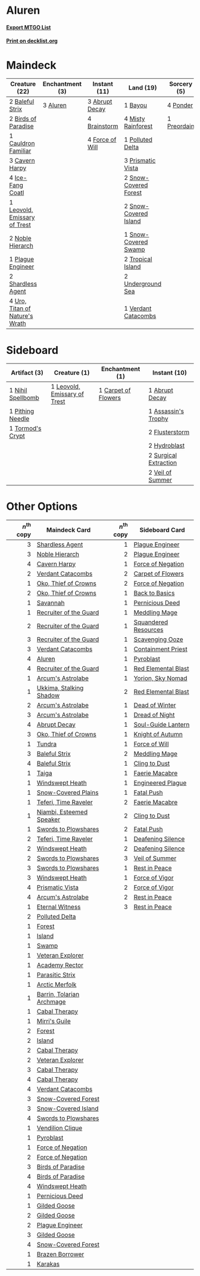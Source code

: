 # Aluren

#### [Export MTGO List](../collection/Aluren/Aluren.txt)
#### [Print on decklist.org](http://decklist.org/?deckmain=3%09Abrupt%20Decay%0A3%09Aluren%0A2%09Baleful%20Strix%0A1%09Bayou%0A2%09Birds%20of%20Paradise%0A4%09Brainstorm%0A1%09Cauldron%20Familiar%0A3%09Cavern%20Harpy%0A4%09Force%20of%20Will%0A4%09Ice-Fang%20Coatl%0A1%09Leovold,%20Emissary%20of%20Trest%0A4%09Misty%20Rainforest%0A2%09Noble%20Hierarch%0A1%09Plague%20Engineer%0A1%09Polluted%20Delta%0A4%09Ponder%0A1%09Preordain%0A3%09Prismatic%20Vista%0A2%09Shardless%20Agent%0A2%09Snow-Covered%20Forest%0A2%09Snow-Covered%20Island%0A1%09Snow-Covered%20Swamp%0A2%09Tropical%20Island%0A2%09Underground%20Sea%0A4%09Uro,%20Titan%20of%20Nature's%20Wrath%0A1%09Verdant%20Catacombs&deckside=1%09Abrupt%20Decay%0A1%09Assassin's%20Trophy%0A1%09Carpet%20of%20Flowers%0A2%09Flusterstorm%0A2%09Hydroblast%0A1%09Leovold,%20Emissary%20of%20Trest%0A1%09Nihil%20Spellbomb%0A1%09Pithing%20Needle%0A2%09Surgical%20Extraction%0A1%09Tormod's%20Crypt%0A2%09Veil%20of%20Summer)
# Maindeck

|                                              Creature (22)                                              |                                 Enchantment (3)                                 |                                      Instant (11)                                       |                                           Land (19)                                            |                                     Sorcery (5)                                      |
|---------------------------------------------------------------------------------------------------------|---------------------------------------------------------------------------------|-----------------------------------------------------------------------------------------|------------------------------------------------------------------------------------------------|--------------------------------------------------------------------------------------|
|2 [Baleful Strix](http://gatherer.wizards.com/Pages/Card/Details.aspx?multiverseid=376260)               |3 [Aluren](http://gatherer.wizards.com/Pages/Card/Details.aspx?multiverseid=4747)|3 [Abrupt Decay](http://gatherer.wizards.com/Pages/Card/Details.aspx?multiverseid=456061)|1 [Bayou](http://gatherer.wizards.com/Pages/Card/Details.aspx?multiverseid=879)                 |4 [Ponder](http://gatherer.wizards.com/Pages/Card/Details.aspx?multiverseid=451051)   |
|2 [Birds of Paradise](http://gatherer.wizards.com/Pages/Card/Details.aspx?multiverseid=129906)           |                                                                                 |4 [Brainstorm](http://gatherer.wizards.com/Pages/Card/Details.aspx?multiverseid=3897)    |4 [Misty Rainforest](http://gatherer.wizards.com/Pages/Card/Details.aspx?multiverseid=405102)   |1 [Preordain](http://gatherer.wizards.com/Pages/Card/Details.aspx?multiverseid=405347)|
|1 [Cauldron Familiar](http://gatherer.wizards.com/Pages/Card/Details.aspx?multiverseid=473043)           |                                                                                 |4 [Force of Will](http://gatherer.wizards.com/Pages/Card/Details.aspx?multiverseid=3107) |1 [Polluted Delta](http://gatherer.wizards.com/Pages/Card/Details.aspx?multiverseid=405104)     |                                                                                      |
|3 [Cavern Harpy](http://gatherer.wizards.com/Pages/Card/Details.aspx?multiverseid=25926)                 |                                                                                 |                                                                                         |3 [Prismatic Vista](http://gatherer.wizards.com/Pages/Card/Details.aspx?multiverseid=464193)    |                                                                                      |
|4 [Ice-Fang Coatl](http://gatherer.wizards.com/Pages/Card/Details.aspx?multiverseid=464152)              |                                                                                 |                                                                                         |2 [Snow-Covered Forest](http://gatherer.wizards.com/Pages/Card/Details.aspx?multiverseid=121192)|                                                                                      |
|1 [Leovold, Emissary of Trest](http://gatherer.wizards.com/Pages/Card/Details.aspx?multiverseid=416834)  |                                                                                 |                                                                                         |2 [Snow-Covered Island](http://gatherer.wizards.com/Pages/Card/Details.aspx?multiverseid=121130)|                                                                                      |
|2 [Noble Hierarch](http://gatherer.wizards.com/Pages/Card/Details.aspx?multiverseid=179434)              |                                                                                 |                                                                                         |1 [Snow-Covered Swamp](http://gatherer.wizards.com/Pages/Card/Details.aspx?multiverseid=121256) |                                                                                      |
|1 [Plague Engineer](http://gatherer.wizards.com/Pages/Card/Details.aspx?multiverseid=464049)             |                                                                                 |                                                                                         |2 [Tropical Island](http://gatherer.wizards.com/Pages/Card/Details.aspx?multiverseid=884)       |                                                                                      |
|2 [Shardless Agent](http://gatherer.wizards.com/Pages/Card/Details.aspx?multiverseid=413748)             |                                                                                 |                                                                                         |2 [Underground Sea](http://gatherer.wizards.com/Pages/Card/Details.aspx?multiverseid=886)       |                                                                                      |
|4 [Uro, Titan of Nature's Wrath](http://gatherer.wizards.com/Pages/Card/Details.aspx?multiverseid=476480)|                                                                                 |                                                                                         |1 [Verdant Catacombs](http://gatherer.wizards.com/Pages/Card/Details.aspx?multiverseid=405113)  |                                                                                      |


# Sideboard

|                                        Artifact (3)                                        |                                             Creature (1)                                              |                                      Enchantment (1)                                       |                                          Instant (10)                                          |
|--------------------------------------------------------------------------------------------|-------------------------------------------------------------------------------------------------------|--------------------------------------------------------------------------------------------|------------------------------------------------------------------------------------------------|
|1 [Nihil Spellbomb](http://gatherer.wizards.com/Pages/Card/Details.aspx?multiverseid=442215)|1 [Leovold, Emissary of Trest](http://gatherer.wizards.com/Pages/Card/Details.aspx?multiverseid=416834)|1 [Carpet of Flowers](http://gatherer.wizards.com/Pages/Card/Details.aspx?multiverseid=5858)|1 [Abrupt Decay](http://gatherer.wizards.com/Pages/Card/Details.aspx?multiverseid=456061)       |
|1 [Pithing Needle](http://gatherer.wizards.com/Pages/Card/Details.aspx?multiverseid=129526) |                                                                                                       |                                                                                            |1 [Assassin's Trophy](http://gatherer.wizards.com/Pages/Card/Details.aspx?multiverseid=452902)  |
|1 [Tormod's Crypt](http://gatherer.wizards.com/Pages/Card/Details.aspx?multiverseid=389723) |                                                                                                       |                                                                                            |2 [Flusterstorm](http://gatherer.wizards.com/Pages/Card/Details.aspx?multiverseid=228255)       |
|                                                                                            |                                                                                                       |                                                                                            |2 [Hydroblast](http://gatherer.wizards.com/Pages/Card/Details.aspx?multiverseid=3915)           |
|                                                                                            |                                                                                                       |                                                                                            |2 [Surgical Extraction](http://gatherer.wizards.com/Pages/Card/Details.aspx?multiverseid=397706)|
|                                                                                            |                                                                                                       |                                                                                            |2 [Veil of Summer](http://gatherer.wizards.com/Pages/Card/Details.aspx?multiverseid=466952)     |


# Other Options

|*n*<sup>th</sup> copy|                                           Maindeck Card                                            |*n*<sup>th</sup> copy|                                       Sideboard Card                                        |
|--------------------:|----------------------------------------------------------------------------------------------------|--------------------:|---------------------------------------------------------------------------------------------|
|                    3|[Shardless Agent](http://gatherer.wizards.com/Pages/Card/Details.aspx?multiverseid=413748)          |                    1|[Plague Engineer](http://gatherer.wizards.com/Pages/Card/Details.aspx?multiverseid=464049)   |
|                    3|[Noble Hierarch](http://gatherer.wizards.com/Pages/Card/Details.aspx?multiverseid=179434)           |                    2|[Plague Engineer](http://gatherer.wizards.com/Pages/Card/Details.aspx?multiverseid=464049)   |
|                    4|[Cavern Harpy](http://gatherer.wizards.com/Pages/Card/Details.aspx?multiverseid=25926)              |                    1|[Force of Negation](http://gatherer.wizards.com/Pages/Card/Details.aspx?multiverseid=464001) |
|                    2|[Verdant Catacombs](http://gatherer.wizards.com/Pages/Card/Details.aspx?multiverseid=405113)        |                    2|[Carpet of Flowers](http://gatherer.wizards.com/Pages/Card/Details.aspx?multiverseid=5858)   |
|                    1|[Oko, Thief of Crowns](http://gatherer.wizards.com/Pages/Card/Details.aspx?multiverseid=473159)     |                    2|[Force of Negation](http://gatherer.wizards.com/Pages/Card/Details.aspx?multiverseid=464001) |
|                    2|[Oko, Thief of Crowns](http://gatherer.wizards.com/Pages/Card/Details.aspx?multiverseid=473159)     |                    1|[Back to Basics](http://gatherer.wizards.com/Pages/Card/Details.aspx?multiverseid=456642)    |
|                    1|[Savannah](http://gatherer.wizards.com/Pages/Card/Details.aspx?multiverseid=881)                    |                    1|[Pernicious Deed](http://gatherer.wizards.com/Pages/Card/Details.aspx?multiverseid=442201)   |
|                    1|[Recruiter of the Guard](http://gatherer.wizards.com/Pages/Card/Details.aspx?multiverseid=416779)   |                    1|[Meddling Mage](http://gatherer.wizards.com/Pages/Card/Details.aspx?multiverseid=179547)     |
|                    2|[Recruiter of the Guard](http://gatherer.wizards.com/Pages/Card/Details.aspx?multiverseid=416779)   |                    1|[Squandered Resources](http://gatherer.wizards.com/Pages/Card/Details.aspx?multiverseid=3744)|
|                    3|[Recruiter of the Guard](http://gatherer.wizards.com/Pages/Card/Details.aspx?multiverseid=416779)   |                    1|[Scavenging Ooze](http://gatherer.wizards.com/Pages/Card/Details.aspx?multiverseid=420783)   |
|                    3|[Verdant Catacombs](http://gatherer.wizards.com/Pages/Card/Details.aspx?multiverseid=405113)        |                    1|[Containment Priest](http://gatherer.wizards.com/Pages/Card/Details.aspx?multiverseid=389470)|
|                    4|[Aluren](http://gatherer.wizards.com/Pages/Card/Details.aspx?multiverseid=4747)                     |                    1|[Pyroblast](http://gatherer.wizards.com/Pages/Card/Details.aspx?multiverseid=4083)           |
|                    4|[Recruiter of the Guard](http://gatherer.wizards.com/Pages/Card/Details.aspx?multiverseid=416779)   |                    1|[Red Elemental Blast](http://gatherer.wizards.com/Pages/Card/Details.aspx?multiverseid=814)  |
|                    1|[Arcum's Astrolabe](http://gatherer.wizards.com/Pages/Card/Details.aspx?multiverseid=464169)        |                    1|[Yorion, Sky Nomad](http://gatherer.wizards.com/Pages/Card/Details.aspx?multiverseid=479752) |
|                    1|[Ukkima, Stalking Shadow](http://gatherer.wizards.com/Pages/Card/Details.aspx?multiverseid=484724)  |                    2|[Red Elemental Blast](http://gatherer.wizards.com/Pages/Card/Details.aspx?multiverseid=814)  |
|                    2|[Arcum's Astrolabe](http://gatherer.wizards.com/Pages/Card/Details.aspx?multiverseid=464169)        |                    1|[Dead of Winter](http://gatherer.wizards.com/Pages/Card/Details.aspx?multiverseid=464034)    |
|                    3|[Arcum's Astrolabe](http://gatherer.wizards.com/Pages/Card/Details.aspx?multiverseid=464169)        |                    1|[Dread of Night](http://gatherer.wizards.com/Pages/Card/Details.aspx?multiverseid=14580)     |
|                    4|[Abrupt Decay](http://gatherer.wizards.com/Pages/Card/Details.aspx?multiverseid=456061)             |                    1|[Soul-Guide Lantern](http://gatherer.wizards.com/Pages/Card/Details.aspx?multiverseid=476488)|
|                    3|[Oko, Thief of Crowns](http://gatherer.wizards.com/Pages/Card/Details.aspx?multiverseid=473159)     |                    1|[Knight of Autumn](http://gatherer.wizards.com/Pages/Card/Details.aspx?multiverseid=452933)  |
|                    1|[Tundra](http://gatherer.wizards.com/Pages/Card/Details.aspx?multiverseid=885)                      |                    1|[Force of Will](http://gatherer.wizards.com/Pages/Card/Details.aspx?multiverseid=3107)       |
|                    3|[Baleful Strix](http://gatherer.wizards.com/Pages/Card/Details.aspx?multiverseid=376260)            |                    2|[Meddling Mage](http://gatherer.wizards.com/Pages/Card/Details.aspx?multiverseid=179547)     |
|                    4|[Baleful Strix](http://gatherer.wizards.com/Pages/Card/Details.aspx?multiverseid=376260)            |                    1|[Cling to Dust](http://gatherer.wizards.com/Pages/Card/Details.aspx?multiverseid=476338)     |
|                    1|[Taiga](http://gatherer.wizards.com/Pages/Card/Details.aspx?multiverseid=883)                       |                    1|[Faerie Macabre](http://gatherer.wizards.com/Pages/Card/Details.aspx?multiverseid=201822)    |
|                    1|[Windswept Heath](http://gatherer.wizards.com/Pages/Card/Details.aspx?multiverseid=405115)          |                    1|[Engineered Plague](http://gatherer.wizards.com/Pages/Card/Details.aspx?multiverseid=13097)  |
|                    1|[Snow-Covered Plains](http://gatherer.wizards.com/Pages/Card/Details.aspx?multiverseid=121267)      |                    1|[Fatal Push](http://gatherer.wizards.com/Pages/Card/Details.aspx?multiverseid=423724)        |
|                    1|[Teferi, Time Raveler](http://gatherer.wizards.com/Pages/Card/Details.aspx?multiverseid=461148)     |                    2|[Faerie Macabre](http://gatherer.wizards.com/Pages/Card/Details.aspx?multiverseid=201822)    |
|                    1|[Niambi, Esteemed Speaker](http://gatherer.wizards.com/Pages/Card/Details.aspx?multiverseid=485545) |                    2|[Cling to Dust](http://gatherer.wizards.com/Pages/Card/Details.aspx?multiverseid=476338)     |
|                    1|[Swords to Plowshares](http://gatherer.wizards.com/Pages/Card/Details.aspx?multiverseid=869)        |                    2|[Fatal Push](http://gatherer.wizards.com/Pages/Card/Details.aspx?multiverseid=423724)        |
|                    2|[Teferi, Time Raveler](http://gatherer.wizards.com/Pages/Card/Details.aspx?multiverseid=461148)     |                    1|[Deafening Silence](http://gatherer.wizards.com/Pages/Card/Details.aspx?multiverseid=472972) |
|                    2|[Windswept Heath](http://gatherer.wizards.com/Pages/Card/Details.aspx?multiverseid=405115)          |                    2|[Deafening Silence](http://gatherer.wizards.com/Pages/Card/Details.aspx?multiverseid=472972) |
|                    2|[Swords to Plowshares](http://gatherer.wizards.com/Pages/Card/Details.aspx?multiverseid=869)        |                    3|[Veil of Summer](http://gatherer.wizards.com/Pages/Card/Details.aspx?multiverseid=466952)    |
|                    3|[Swords to Plowshares](http://gatherer.wizards.com/Pages/Card/Details.aspx?multiverseid=869)        |                    1|[Rest in Peace](http://gatherer.wizards.com/Pages/Card/Details.aspx?multiverseid=442021)     |
|                    3|[Windswept Heath](http://gatherer.wizards.com/Pages/Card/Details.aspx?multiverseid=405115)          |                    1|[Force of Vigor](http://gatherer.wizards.com/Pages/Card/Details.aspx?multiverseid=464113)    |
|                    4|[Prismatic Vista](http://gatherer.wizards.com/Pages/Card/Details.aspx?multiverseid=464193)          |                    2|[Force of Vigor](http://gatherer.wizards.com/Pages/Card/Details.aspx?multiverseid=464113)    |
|                    4|[Arcum's Astrolabe](http://gatherer.wizards.com/Pages/Card/Details.aspx?multiverseid=464169)        |                    2|[Rest in Peace](http://gatherer.wizards.com/Pages/Card/Details.aspx?multiverseid=442021)     |
|                    1|[Eternal Witness](http://gatherer.wizards.com/Pages/Card/Details.aspx?multiverseid=51628)           |                    3|[Rest in Peace](http://gatherer.wizards.com/Pages/Card/Details.aspx?multiverseid=442021)     |
|                    2|[Polluted Delta](http://gatherer.wizards.com/Pages/Card/Details.aspx?multiverseid=405104)           |                     |                                                                                             |
|                    1|[Forest](http://gatherer.wizards.com/Pages/Card/Details.aspx?multiverseid=439860)                   |                     |                                                                                             |
|                    1|[Island](http://gatherer.wizards.com/Pages/Card/Details.aspx?multiverseid=439857)                   |                     |                                                                                             |
|                    1|[Swamp](http://gatherer.wizards.com/Pages/Card/Details.aspx?multiverseid=439858)                    |                     |                                                                                             |
|                    1|[Veteran Explorer](http://gatherer.wizards.com/Pages/Card/Details.aspx?multiverseid=446182)         |                     |                                                                                             |
|                    1|[Academy Rector](http://gatherer.wizards.com/Pages/Card/Details.aspx?multiverseid=15138)            |                     |                                                                                             |
|                    1|[Parasitic Strix](http://gatherer.wizards.com/Pages/Card/Details.aspx?multiverseid=175021)          |                     |                                                                                             |
|                    1|[Arctic Merfolk](http://gatherer.wizards.com/Pages/Card/Details.aspx?multiverseid=26360)            |                     |                                                                                             |
|                    1|[Barrin, Tolarian Archmage](http://gatherer.wizards.com/Pages/Card/Details.aspx?multiverseid=488247)|                     |                                                                                             |
|                    1|[Cabal Therapy](http://gatherer.wizards.com/Pages/Card/Details.aspx?multiverseid=413625)            |                     |                                                                                             |
|                    1|[Mirri's Guile](http://gatherer.wizards.com/Pages/Card/Details.aspx?multiverseid=4770)              |                     |                                                                                             |
|                    2|[Forest](http://gatherer.wizards.com/Pages/Card/Details.aspx?multiverseid=439860)                   |                     |                                                                                             |
|                    2|[Island](http://gatherer.wizards.com/Pages/Card/Details.aspx?multiverseid=439857)                   |                     |                                                                                             |
|                    2|[Cabal Therapy](http://gatherer.wizards.com/Pages/Card/Details.aspx?multiverseid=413625)            |                     |                                                                                             |
|                    2|[Veteran Explorer](http://gatherer.wizards.com/Pages/Card/Details.aspx?multiverseid=446182)         |                     |                                                                                             |
|                    3|[Cabal Therapy](http://gatherer.wizards.com/Pages/Card/Details.aspx?multiverseid=413625)            |                     |                                                                                             |
|                    4|[Cabal Therapy](http://gatherer.wizards.com/Pages/Card/Details.aspx?multiverseid=413625)            |                     |                                                                                             |
|                    4|[Verdant Catacombs](http://gatherer.wizards.com/Pages/Card/Details.aspx?multiverseid=405113)        |                     |                                                                                             |
|                    3|[Snow-Covered Forest](http://gatherer.wizards.com/Pages/Card/Details.aspx?multiverseid=121192)      |                     |                                                                                             |
|                    3|[Snow-Covered Island](http://gatherer.wizards.com/Pages/Card/Details.aspx?multiverseid=121130)      |                     |                                                                                             |
|                    4|[Swords to Plowshares](http://gatherer.wizards.com/Pages/Card/Details.aspx?multiverseid=869)        |                     |                                                                                             |
|                    1|[Vendilion Clique](http://gatherer.wizards.com/Pages/Card/Details.aspx?multiverseid=442065)         |                     |                                                                                             |
|                    1|[Pyroblast](http://gatherer.wizards.com/Pages/Card/Details.aspx?multiverseid=4083)                  |                     |                                                                                             |
|                    1|[Force of Negation](http://gatherer.wizards.com/Pages/Card/Details.aspx?multiverseid=464001)        |                     |                                                                                             |
|                    2|[Force of Negation](http://gatherer.wizards.com/Pages/Card/Details.aspx?multiverseid=464001)        |                     |                                                                                             |
|                    3|[Birds of Paradise](http://gatherer.wizards.com/Pages/Card/Details.aspx?multiverseid=129906)        |                     |                                                                                             |
|                    4|[Birds of Paradise](http://gatherer.wizards.com/Pages/Card/Details.aspx?multiverseid=129906)        |                     |                                                                                             |
|                    4|[Windswept Heath](http://gatherer.wizards.com/Pages/Card/Details.aspx?multiverseid=405115)          |                     |                                                                                             |
|                    1|[Pernicious Deed](http://gatherer.wizards.com/Pages/Card/Details.aspx?multiverseid=442201)          |                     |                                                                                             |
|                    1|[Gilded Goose](http://gatherer.wizards.com/Pages/Card/Details.aspx?multiverseid=473122)             |                     |                                                                                             |
|                    2|[Gilded Goose](http://gatherer.wizards.com/Pages/Card/Details.aspx?multiverseid=473122)             |                     |                                                                                             |
|                    2|[Plague Engineer](http://gatherer.wizards.com/Pages/Card/Details.aspx?multiverseid=464049)          |                     |                                                                                             |
|                    3|[Gilded Goose](http://gatherer.wizards.com/Pages/Card/Details.aspx?multiverseid=473122)             |                     |                                                                                             |
|                    4|[Snow-Covered Forest](http://gatherer.wizards.com/Pages/Card/Details.aspx?multiverseid=121192)      |                     |                                                                                             |
|                    1|[Brazen Borrower](http://gatherer.wizards.com/Pages/Card/Details.aspx?multiverseid=473001)          |                     |                                                                                             |
|                    1|[Karakas](http://gatherer.wizards.com/Pages/Card/Details.aspx?multiverseid=413782)                  |                     |                                                                                             |

